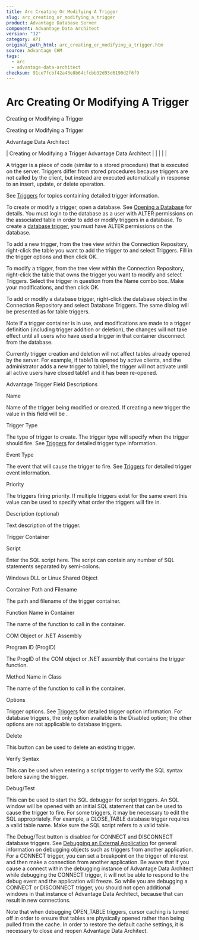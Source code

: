```yaml
---
title: Arc Creating Or Modifying A Trigger
slug: arc_creating_or_modifying_a_trigger
product: Advantage Database Server
component: Advantage Data Architect
version: "12"
category: API
original_path_html: arc_creating_or_modifying_a_trigger.htm
source: Advantage CHM
tags:
  - arc
  - advantage-data-architect
checksum: 91ce7fcbf42a43e8b64cfcbb32d93d6190d2f6f9
---
```


# Arc Creating Or Modifying A Trigger

Creating or Modifying a Trigger

Creating or Modifying a Trigger

Advantage Data Architect

| Creating or Modifying a Trigger  Advantage Data Architect |  |  |  |  |

A trigger is a piece of code (similar to a stored procedure) that is executed on the server. Triggers differ from stored procedures because triggers are not called by the client, but instead are executed automatically in response to an insert, update, or delete operation.

See [Triggers](master_triggers.md) for topics containing detailed trigger information.

To create or modify a trigger, open a database. See [Opening a Database](arc_opening_a_database2.md) for details. You must login to the database as a user with ALTER permissions on the associated table in order to add or modify triggers in a database. To create a [database trigger](master_database_triggers.md), you must have ALTER permissions on the database.

To add a new trigger, from the tree view within the Connection Repository, right-click the table you want to add the trigger to and select Triggers. Fill in the trigger options and then click OK.

To modify a trigger, from the tree view within the Connection Repository, right-click the table that owns the trigger you want to modify and select Triggers. Select the trigger in question from the Name combo box. Make your modifications, and then click OK.

To add or modify a database trigger, right-click the database object in the Connection Repository and select Database Triggers. The same dialog will be presented as for table triggers.

Note If a trigger container is in use, and modifications are made to a trigger definition (including trigger addition or deletion), the changes will not take effect until all users who have used a trigger in that container disconnect from the database.

Currently trigger creation and deletion will not affect tables already opened by the server. For example, if table1 is opened by active clients, and the administrator adds a new trigger to table1, the trigger will not activate until all active users have closed table1 and it has been re-opened.

Advantage Trigger Field Descriptions

Name

Name of the trigger being modified or created. If creating a new trigger the value in this field will be <new>.

Trigger Type

The type of trigger to create. The trigger type will specify when the trigger should fire. See [Triggers](master_triggers.md) for detailed trigger type information.

Event Type

The event that will cause the trigger to fire. See [Triggers](master_triggers.md) for detailed trigger event information.

Priority

The triggers firing priority. If multiple triggers exist for the same event this value can be used to specify what order the triggers will fire in.

Description (optional)

Text description of the trigger.

Trigger Container

Script

Enter the SQL script here. The script can contain any number of SQL statements separated by semi-colons.

Windows DLL or Linux Shared Object

Container Path and Filename

The path and filename of the trigger container.

Function Name in Container

The name of the function to call in the container.

COM Object or .NET Assembly

Program ID (ProgID)

The ProgID of the COM object or .NET assembly that contains the trigger function.

Method Name in Class

The name of the function to call in the container.

Options

Trigger options. See [Triggers](master_triggers.md) for detailed trigger option information. For database triggers, the only option available is the Disabled option; the other options are not applicable to database triggers.

Delete

This button can be used to delete an existing trigger.

Verify Syntax

This can be used when entering a script trigger to verify the SQL syntax before saving the trigger.

Debug/Test

This can be used to start the SQL debugger for script triggers. An SQL window will be opened with an initial SQL statement that can be used to cause the trigger to fire. For some triggers, it may be necessary to edit the SQL appropriately. For example, a CLOSE\_TABLE database trigger requires a valid table name. Make sure the SQL script refers to a valid table.

The Debug/Test button is disabled for CONNECT and DISCONNECT database triggers. See [Debugging an External Application](arc_debugging_an_external_application.md) for general information on debugging objects such as triggers from another application. For a CONNECT trigger, you can set a breakpoint on the trigger of interest and then make a connection from another application. Be aware that if you cause a connect within the debugging instance of Advantage Data Architect while debugging the CONNECT trigger, it will not be able to respond to the debug event and the application will freeze. So while you are debugging a CONNECT or DISCONNECT trigger, you should not open additional windows in that instance of Advantage Data Architect, because that can result in new connections.

Note that when debugging OPEN\_TABLE triggers, cursor caching is turned off in order to ensure that tables are physically opened rather than being pulled from the cache. In order to restore the default cache settings, it is necessary to close and reopen Advantage Data Architect.
